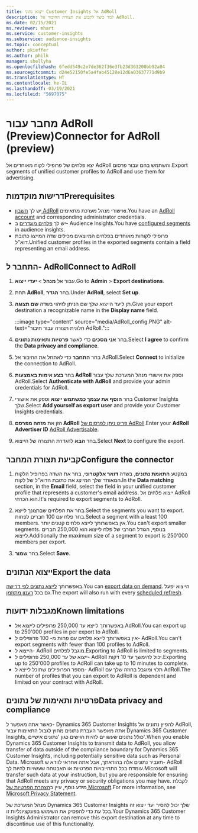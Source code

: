 ```yaml
---
title: ייצוא נתוני Customer Insights אל AdRoll
description: למד כיצד לקבוע את תצורת החיבור אל AdRoll.
ms.date: 02/15/2021
ms.reviewer: mhart
ms.service: customer-insights
ms.subservice: audience-insights
ms.topic: conceptual
author: pkieffer
ms.author: philk
manager: shellyha
ms.openlocfilehash: 6fedd549c2e7de362f36e3fb23d363200bb92a04
ms.sourcegitcommit: d24e52150fe5a4fab45128e12d6a03637771d9b9
ms.translationtype: HT
ms.contentlocale: he-IL
ms.lasthandoff: 03/19/2021
ms.locfileid: "5697075"
---
```

# <a name="connector-for-adroll-preview"></a><span data-ttu-id="d2ee4-103">מחבר עבור AdRoll‏ (Preview)</span><span class="sxs-lookup"><span data-stu-id="d2ee4-103">Connector for AdRoll (preview)</span></span>

<span data-ttu-id="d2ee4-104">יצא פלחים של פרופילי לקוח מאוחדים אל AdRoll והשתמש בהם עבור פרסום.</span><span class="sxs-lookup"><span data-stu-id="d2ee4-104">Export segments of unified customer profiles to AdRoll and use them for advertising.</span></span> 

## <a name="prerequisites"></a><span data-ttu-id="d2ee4-105">דרישות מוקדמות</span><span class="sxs-lookup"><span data-stu-id="d2ee4-105">Prerequisites</span></span>

-   <span data-ttu-id="d2ee4-106">יש לך [חשבון AdRoll](https://www.adroll.com/) ואישורי מנהל מערכת מתאימים.</span><span class="sxs-lookup"><span data-stu-id="d2ee4-106">You have an [AdRoll account](https://www.adroll.com/) and corresponding administrator credentials.</span></span>
-   <span data-ttu-id="d2ee4-107">יש לך [פלחים מוגדרים](segments.md) ב- Audience Insights.</span><span class="sxs-lookup"><span data-stu-id="d2ee4-107">You have [configured segments](segments.md) in audience insights.</span></span>
-   <span data-ttu-id="d2ee4-108">פרופילי לקוחות מאוחדים בפלחים המיוצאים מכילים שדה המייצג כתובת דוא"ל.</span><span class="sxs-lookup"><span data-stu-id="d2ee4-108">Unified customer profiles in the exported segments contain a field representing an email address.</span></span>

## <a name="connect-to-adroll"></a><span data-ttu-id="d2ee4-109">התחבר ל- AdRoll</span><span class="sxs-lookup"><span data-stu-id="d2ee4-109">Connect to AdRoll</span></span>

1. <span data-ttu-id="d2ee4-110">עבור אל **מנהל** > **יעדי ייצוא**.</span><span class="sxs-lookup"><span data-stu-id="d2ee4-110">Go to **Admin** > **Export destinations**.</span></span>

1. <span data-ttu-id="d2ee4-111">תחת **AdRoll**, בחר **הגדר**.</span><span class="sxs-lookup"><span data-stu-id="d2ee4-111">Under **AdRoll**, select **Set up**.</span></span>

1. <span data-ttu-id="d2ee4-112">תן ליעד הייצוא שלך שם הניתן לזיהוי בשדה **שם תצוגה**.</span><span class="sxs-lookup"><span data-stu-id="d2ee4-112">Give your export destination a recognizable name in the **Display name** field.</span></span>

   :::image type="content" source="media/AdRoll_config.PNG" alt-text="חלונית תצורה עבור חיבור AdRoll.":::

1. <span data-ttu-id="d2ee4-114">בחר **אני מסכים** כדי לאשר **פרטיות ותאימות נתונים**.</span><span class="sxs-lookup"><span data-stu-id="d2ee4-114">Select **I agree** to confirm the **Data privacy and compliance**.</span></span>

1. <span data-ttu-id="d2ee4-115">בחר **התחבר** כדי לאתחל את החיבור אל AdRoll.</span><span class="sxs-lookup"><span data-stu-id="d2ee4-115">Select **Connect** to initialize the connection to AdRoll.</span></span>

1. <span data-ttu-id="d2ee4-116">בחר **בצע אימות באמצעות AdRoll** וספק את אישורי מנהל המערכת שלך עבור AdRoll.</span><span class="sxs-lookup"><span data-stu-id="d2ee4-116">Select **Authenticate with AdRoll** and provide your admin credentials for AdRoll.</span></span> 

1. <span data-ttu-id="d2ee4-117">בחר **הוסף את עצמך כמשתמש ייצוא** וספק את אישורי Customer Insights שלך.</span><span class="sxs-lookup"><span data-stu-id="d2ee4-117">Select **Add yourself as export user** and provide your Customer Insights credentials.</span></span>

1. <span data-ttu-id="d2ee4-118">הזן את **מזהה מפרסם AdRoll** [פריט ניתן לפרסום של AdRoll](https://help.adroll.com/hc/en-us/articles/212011838-Advertiser-Profiles).</span><span class="sxs-lookup"><span data-stu-id="d2ee4-118">Enter your **AdRoll Advertiser ID** [AdRoll Advertisable](https://help.adroll.com/hc/en-us/articles/212011838-Advertiser-Profiles).</span></span>

1. <span data-ttu-id="d2ee4-119">בחר **הבא** להגדרת התצורה של הייצוא.</span><span class="sxs-lookup"><span data-stu-id="d2ee4-119">Select **Next** to configure the export.</span></span>

## <a name="configure-the-connector"></a><span data-ttu-id="d2ee4-120">קביעת תצורת המחבר</span><span class="sxs-lookup"><span data-stu-id="d2ee4-120">Configure the connector</span></span>

1. <span data-ttu-id="d2ee4-121">במקטע **התאמת נתונים**, בשדה **דואר אלקטרוני**, בחר את השדה בפרופיל הלקוח המאוחד שלך המייצג את כתובת הדוא"ל של לקוח.</span><span class="sxs-lookup"><span data-stu-id="d2ee4-121">In the **Data matching** section, in the **Email** field, select the field in your unified customer profile that represents a customer's email address.</span></span> <span data-ttu-id="d2ee4-122">ייצוא פלחים אל AdRoll הוא הכרחי.</span><span class="sxs-lookup"><span data-stu-id="d2ee4-122">It's required to export segments to AdRoll.</span></span>

1. <span data-ttu-id="d2ee4-123">בחר את הפלחים שברצונך לייצא.</span><span class="sxs-lookup"><span data-stu-id="d2ee4-123">Select the segments you want to export.</span></span> <span data-ttu-id="d2ee4-124">בחר פלח עם 100 חברים לפחות.</span><span class="sxs-lookup"><span data-stu-id="d2ee4-124">Select a segment with a least 100 members.</span></span> <span data-ttu-id="d2ee4-125">אין באפשרותך לייצא פלחים קטנים יותר.</span><span class="sxs-lookup"><span data-stu-id="d2ee4-125">You can't export smaller segments.</span></span> <span data-ttu-id="d2ee4-126">בנוסף, הגודל המרבי של פלח לייצוא הוא 250,000 חברים לייצוא.</span><span class="sxs-lookup"><span data-stu-id="d2ee4-126">Additionally the maximum size of a segment to export is 250'000 members per export.</span></span> 

1. <span data-ttu-id="d2ee4-127">בחר **שמור**.</span><span class="sxs-lookup"><span data-stu-id="d2ee4-127">Select **Save**.</span></span>

## <a name="export-the-data"></a><span data-ttu-id="d2ee4-128">ייצוא הנתונים</span><span class="sxs-lookup"><span data-stu-id="d2ee4-128">Export the data</span></span>

<span data-ttu-id="d2ee4-129">באפשרותך [לייצא נתונים לפי דרישה](export-destinations.md).</span><span class="sxs-lookup"><span data-stu-id="d2ee4-129">You can [export data on demand](export-destinations.md).</span></span> <span data-ttu-id="d2ee4-130">הייצוא יפעל גם בכל [רענון מתוזמן](system.md#schedule-tab).</span><span class="sxs-lookup"><span data-stu-id="d2ee4-130">The export will also run with every [scheduled refresh](system.md#schedule-tab).</span></span>

## <a name="known-limitations"></a><span data-ttu-id="d2ee4-131">מגבלות ידועות</span><span class="sxs-lookup"><span data-stu-id="d2ee4-131">Known limitations</span></span>

- <span data-ttu-id="d2ee4-132">באפשרותך לייצא עד 250,000 פרופילים לייצוא אל AdRoll.</span><span class="sxs-lookup"><span data-stu-id="d2ee4-132">You can export up to 250'000 profiles in per export to AdRoll.</span></span>
- <span data-ttu-id="d2ee4-133">אין באפשרותך לייצא פלחים עם פחות מ- 100 פרופילים ל- AdRoll.</span><span class="sxs-lookup"><span data-stu-id="d2ee4-133">You can't export segments with fewer than 100 profiles to AdRoll.</span></span> 
- <span data-ttu-id="d2ee4-134">הייצוא ל- AdRoll מוגבל לפלחים.</span><span class="sxs-lookup"><span data-stu-id="d2ee4-134">Exporting to AdRoll is limited to segments.</span></span>
- <span data-ttu-id="d2ee4-135">ייצוא של עד 250,000 פרופילים ל- AdRoll יכול להימשך עד 10 דקות.</span><span class="sxs-lookup"><span data-stu-id="d2ee4-135">Exporting up to 250'000 profiles to AdRoll can take up to 10 minutes to complete.</span></span> 
- <span data-ttu-id="d2ee4-136">מספר הפרופילים שתוכל לייצא ל- AdRoll תלוי ומוגבל בחוזה שלך עם AdRoll.</span><span class="sxs-lookup"><span data-stu-id="d2ee4-136">The number of profiles that you can export to AdRoll is dependent and limited on your contract with AdRoll.</span></span>

## <a name="data-privacy-and-compliance"></a><span data-ttu-id="d2ee4-137">פרטיות ותאימות של נתונים</span><span class="sxs-lookup"><span data-stu-id="d2ee4-137">Data privacy and compliance</span></span>

<span data-ttu-id="d2ee4-138">כאשר אתה מאפשר ל- Dynamics 365 Customer Insights להפיץ נתונים אל AdRoll, אתה מאפשר העברת נתונים מחוץ לגבול התאימות עבור Dynamics 365 Customer Insights, כולל נתונים שעשויים להיות רגישים כגון 'נתונים אישיים'.</span><span class="sxs-lookup"><span data-stu-id="d2ee4-138">When you enable Dynamics 365 Customer Insights to transmit data to AdRoll, you allow transfer of data outside of the compliance boundary for Dynamics 365 Customer Insights, including potentially sensitive data such as Personal Data.</span></span> <span data-ttu-id="d2ee4-139">Microsoft תעביר נתונים אלה בהוראתך, אבל אתה אחראי לוודא ש- AdRoll עומדת בכל התחייבויות הפרטיות או האבטחה שעשויות להיות לך.</span><span class="sxs-lookup"><span data-stu-id="d2ee4-139">Microsoft will transfer such data at your instruction, but you are responsible for ensuring that AdRoll meets any privacy or security obligations you may have.</span></span> <span data-ttu-id="d2ee4-140">לקבלת מידע נוסף, עיין ב[הצהרת הפרטיות של Microsoft](https://go.microsoft.com/fwlink/?linkid=396732).</span><span class="sxs-lookup"><span data-stu-id="d2ee4-140">For more information, see [Microsoft Privacy Statement](https://go.microsoft.com/fwlink/?linkid=396732).</span></span>

<span data-ttu-id="d2ee4-141">מנהל המערכת של Dynamics 365 Customer Insights שלך יכול להסיר יעד ייצוא זה בכל עת כדי להפסיק את השימוש בפונקציונליות זו.</span><span class="sxs-lookup"><span data-stu-id="d2ee4-141">Your Dynamics 365 Customer Insights Administrator can remove this export destination at any time to discontinue use of this functionality.</span></span>
